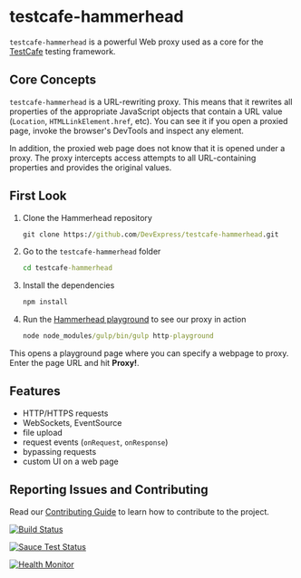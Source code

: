 # testcafe-hammerhead
`testcafe-hammerhead` is a powerful Web proxy used as a core for the [TestCafe](https://github.com/devexpress/testcafe) testing framework.

## Core Concepts

`testcafe-hammerhead` is a URL-rewriting proxy. This means that it rewrites all properties of the appropriate JavaScript objects that contain a URL value (`Location`, `HTMLLinkElement.href`, etc). You can see it if you open a proxied page, invoke the browser's DevTools and inspect any element.

In addition, the proxied web page does not know that it is opened under a proxy. The proxy intercepts access attempts to all URL-containing properties and provides the original values.

## First Look
1. Clone the Hammerhead repository
    ```cmd
    git clone https://github.com/DevExpress/testcafe-hammerhead.git
    ```
1. Go to the `testcafe-hammerhead` folder
    ```cmd
    cd testcafe-hammerhead
    ```
1. Install the dependencies
    ```cmd
    npm install
    ```
1. Run the [Hammerhead playground](https://github.com/DevExpress/testcafe-hammerhead/blob/master/test/playground/server.js) to see our proxy in action
    ```cmd
    node node_modules/gulp/bin/gulp http-playground
    ```

This opens a playground page where you can specify a webpage to proxy. Enter the page URL and hit **Proxy!**.

## Features

* HTTP/HTTPS requests
* WebSockets, EventSource
* file upload
* request events (`onRequest`, `onResponse`)
* bypassing requests
* custom UI on a web page

##  Reporting Issues and Contributing

Read our [Contributing Guide](https://github.com/DevExpress/testcafe-hammerhead/blob/master/CONTRIBUTING.md) to learn how to contribute to the project.

[![Build Status](https://img.shields.io/github/checks-status/DevExpress/testcafe-hammerhead/master?label=Tests)](https://github.com/DevExpress/testcafe-hammerhead/commits/master)

[![Sauce Test Status](https://saucelabs.com/browser-matrix/testcafebot.svg)](https://saucelabs.com/u/testcafebot)

[![Health Monitor](http://66.55.147.18:13500/badge/last-commit.svg)](http://66.55.147.18:13500/)

